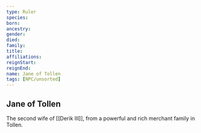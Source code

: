 ```yaml
---
type: Ruler
species:
born:
ancestry:
gender:
died:
family:
title:
affiliations:
reignStart:
reignEnd:
name: Jane of Tollen
tags: [NPC/unsorted]
---
```

## Jane of Tollen

The second wife of [[Derik III]], from a powerful and rich merchant family in Tollen.
